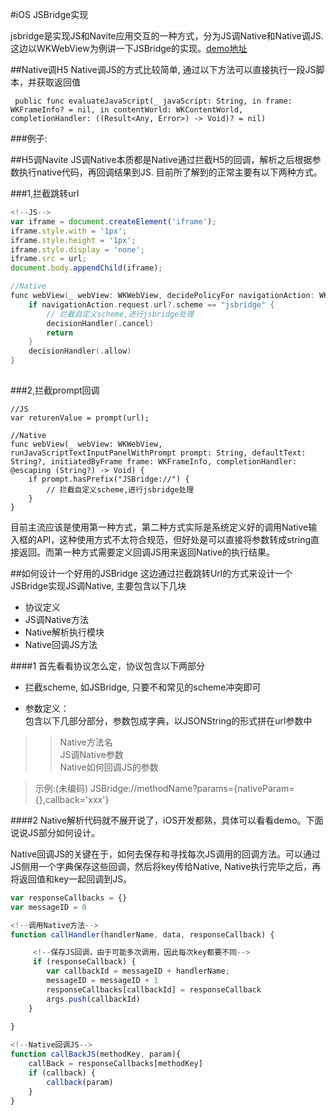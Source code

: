 #iOS JSBridge实现

jsbridge是实现JS和Navite应用交互的一种方式，分为JS调Native和Native调JS.这边以WKWebView为例讲一下JSBridge的实现。[demo地址](https://github.com/sugc/iOS-JSBridge)


##Native调H5
Native调JS的方式比较简单, 通过以下方法可以直接执行一段JS脚本，并获取返回值



```
 public func evaluateJavaScript(_ javaScript: String, in frame: WKFrameInfo? = nil, in contentWorld: WKContentWorld, completionHandler: ((Result<Any, Error>) -> Void)? = nil)

```

###例子:




##H5调Navite
JS调Native本质都是Native通过拦截H5的回调，解析之后根据参数执行native代码，再回调结果到JS. 目前所了解到的正常主要有以下两种方式。

###1,拦截跳转url

```javascript
<!--JS-->
var iframe = document.createElement('iframe');
iframe.style.with = '1px';
iframe.style.height = '1px';
iframe.style.display = 'none';
iframe.src = url;
document.body.appendChild(iframe);

```

```Objective-C
//Native
func webView(_ webView: WKWebView, decidePolicyFor navigationAction: WKNavigationAction, decisionHandler: @escaping (WKNavigationActionPolicy) -> Void) {
	if navigationAction.request.url?.scheme == "jsbridge" {
		// 拦截自定义scheme,进行jsbridge处理
		decisionHandler(.cancel)
		return
	}  
	decisionHandler(.allow)
}
   
```

###2,拦截prompt回调

```
//JS
var returenValue = prompt(url);

```

```
//Native
func webView(_ webView: WKWebView, runJavaScriptTextInputPanelWithPrompt prompt: String, defaultText: String?, initiatedByFrame frame: WKFrameInfo, completionHandler: @escaping (String?) -> Void) {
	if prompt.hasPrefix("JSBridge://") {
		// 拦截自定义scheme,进行jsbridge处理
	}
}
```

目前主流应该是使用第一种方式，第二种方式实际是系统定义好的调用Native输入框的API，这种使用方式不太符合规范，但好处是可以直接将参数转成string直接返回。而第一种方式需要定义回调JS用来返回Native的执行结果。



##如何设计一个好用的JSBridge
这边通过拦截跳转Url的方式来设计一个JSBridge实现JS调Native, 主要包含以下几块

* 协议定义  
* JS调Native方法  
* Native解析执行模块  
* Native回调JS方法


####1 首先看看协议怎么定，协议包含以下两部分  

> 
* 拦截scheme, 如JSBridge, 只要不和常见的scheme冲突即可    
> 
* 参数定义：  
  包含以下几部分部分，参数包成字典，以JSONString的形式拼在url参数中 
>> Native方法名  
>> JS调Native参数  
>> Native如何回调JS的参数  

> 示例:(未编码) JSBridge://methodName?params={nativeParam={},callback='xxx'}

	

####2 Native解析代码就不展开说了，iOS开发都熟，具体可以看看demo。下面说说JS部分如何设计。

Native回调JS的关键在于，如何去保存和寻找每次JS调用的回调方法。可以通过JS侧用一个字典保存这些回调，然后将key传给Native, Native执行完毕之后，再将返回值和key一起回调到JS。


```javascript
var responseCallbacks = {}
var messageID = 0

<!--调用Native方法-->
function callHandler(handlerName, data, responseCallback) {

	 <!--保存JS回调，由于可能多次调用，因此每次key都要不同-->
	 if (responseCallback) {
		var callbackId = messageID + handlerName;
		messageID = messageID + 1
		responseCallbacks[callbackId] = responseCallback
		args.push(callbackId)
	}
	
}

<!--Native回调JS-->
function callBackJS(methodKey, param){
	callBack = responseCallbacks[methodKey]
	if (callback) {
		callback(param)
	}
}
```





